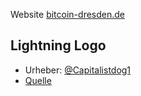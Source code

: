 Website [bitcoin-dresden.de](http://bitcoin-dresden.de/)

## Lightning Logo

* Urheber: [@Capitalistdog1](https://github.com/capitalistdog) 
* [Quelle](https://github.com/shocknet/bitcoin-lightning-logo)

